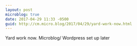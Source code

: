 ```yaml
---
layout: post
microblog: true
date: 2017-04-29 11:33 -0500
guid: http://cm.micro.blog/2017/04/29/yard-work-now.html
---
```

Yard work now. Microblog/ Wordpress set up later
